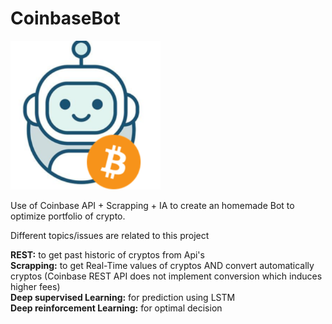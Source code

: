 # CoinbaseBot
<img src="./assets/bot.PNG" width="240">

Use of Coinbase API + Scrapping + IA to create an homemade Bot to optimize portfolio of crypto. 

Different topics/issues are related to this project

**REST:** to get past historic of cryptos from Api's<br />
**Scrapping:** to get Real-Time values of cryptos AND convert automatically cryptos (Coinbase REST API does not implement conversion which induces higher fees)<br />
**Deep supervised Learning:** for prediction using LSTM<br />
**Deep reinforcement Learning:** for optimal decision<br />


